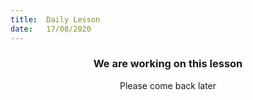 ```yaml
---
title:  Daily Lesson
date:   17/08/2020
---
```


### <center>We are working on this lesson</center>
<center>Please come back later</center>